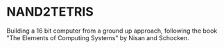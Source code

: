 # NAND2TETRIS
Building a 16 bit computer from a ground up approach, following the book "The Elements of Computing Systems" by Nisan and Schocken.

